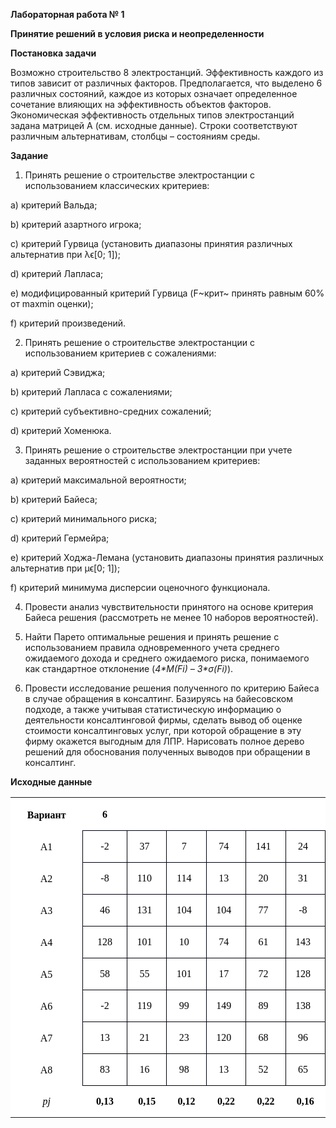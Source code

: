 **Лабораторная работа № 1**

**Принятие решений в условия риска и
неопределенности**

**Постановка задачи**

Возможно строительство 8 электростанций. Эффективность каждого из типов
зависит от различных факторов. Предполагается, что выделено 6 различных
состояний, каждое из которых означает определенное сочетание влияющих на
эффективность объектов факторов. Экономическая эффективность отдельных
типов электростанций задана матрицей А (см. исходные данные). Строки
соответствуют различным альтернативам, столбцы – состояниям среды.

**Задание**

1.  Принять решение о строительстве электростанции с использованием
    классических критериев:

<!-- -->
     
a) критерий Вальда;

b) критерий азартного игрока;

c) критерий Гурвица (установить диапазоны принятия различных альтернатив при λϵ[0; 1]);

d) критерий Лапласа;

e) модифицированный критерий Гурвица (F~крит~ принять равным 60% от maxmin оценки);

f) критерий произведений.

<!-- -->

2.  Принять решение о строительстве электростанции с использованием
    критериев с сожалениями:

<!-- -->

a)  критерий Сэвиджа;

b)  критерий Лапласа с сожалениями;

c)  критерий субъективно-средних сожалений;

d)  критерий Хоменюка.

<!-- -->

3.  Принять решение о строительстве электростанции при учете заданных
    вероятностей с использованием критериев:

<!-- -->

a)  критерий максимальной вероятности;

b)  критерий Байеса;

c)  критерий минимального риска;

d)  критерий Гермейра;

e)  критерий Ходжа-Лемана (установить диапазоны принятия различных альтернатив при μϵ[0; 1]);

f)  критерий минимума дисперсии оценочного функционала.

<!-- -->

4.  Провести анализ чувствительности принятого на основе критерия Байеса
    решения (рассмотреть не менее 10 наборов вероятностей).

5.  Найти Парето оптимальные решения и принять решение с использованием
    правила одновременного учета среднего ожидаемого дохода и среднего
    ожидаемого риска, понимаемого как стандартное отклонение (*4\*M(Fi)
    – 3\*σ(Fi)*).

6.  Провести исследование решения полученного по критерию Байеса в
    случае обращения в консалтинг. Базируясь на байесовском подходе, а
    также учитывая статистическую информацию о деятельности
    консалтинговой фирмы, сделать вывод об оценке стоимости
    консалтинговых услуг, при которой обращение в эту фирму окажется
    выгодным для ЛПР. Нарисовать полное дерево решений для обоснования
    полученных выводов при обращении в консалтинг.

**Исходные данные**

<TABLE>
  <TR VALIGN=BOTTOM>
		<TD WIDTH=473 HEIGHT=6 BGCOLOR="#ffffff" STYLE="border: none; padding: 0in">
			<P CLASS="western" ALIGN=CENTER STYLE="text-indent: 0in"><FONT FACE="Calibri, serif"><FONT COLOR="#000000"><FONT FACE="Times New Roman, serif"><B>Вариант</B></FONT></FONT></FONT></P>
		</TD>
		<TD WIDTH=260 BGCOLOR="#ffffff" STYLE="border: none; padding: 0in">
			<P CLASS="western" ALIGN=CENTER STYLE="text-indent: 0in"><FONT FACE="Calibri, serif"><FONT COLOR="#000000"><FONT FACE="Times New Roman, serif"><B>6</B></FONT></FONT></FONT></P>
		</TD>
		<TD WIDTH=260 BGCOLOR="#ffffff" STYLE="border: none; padding: 0in">
			<P CLASS="western" ALIGN=CENTER STYLE="text-indent: 0in"><BR>
			</P>
		</TD>
		<TD WIDTH=260 BGCOLOR="#ffffff" STYLE="border: none; padding: 0in">
			<P CLASS="western" ALIGN=CENTER STYLE="text-indent: 0in"><BR>
			</P>
		</TD>
		<TD WIDTH=260 BGCOLOR="#ffffff" STYLE="border: none; padding: 0in">
			<P CLASS="western" ALIGN=CENTER STYLE="text-indent: 0in"><BR>
			</P>
		</TD>
		<TD WIDTH=260 BGCOLOR="#ffffff" STYLE="border: none; padding: 0in">
			<P CLASS="western" ALIGN=CENTER STYLE="text-indent: 0in"><BR>
			</P>
		</TD>
		<TD WIDTH=260 BGCOLOR="#ffffff" STYLE="border: none; padding: 0in">
			<P CLASS="western" ALIGN=CENTER STYLE="text-indent: 0in"><BR>
			</P>
		</TD>
	</TR>
	<TR VALIGN=BOTTOM>
		<TD WIDTH=473 HEIGHT=6 BGCOLOR="#ffffff" STYLE="border: none; padding: 0in">
			<P CLASS="western" ALIGN=CENTER STYLE="text-indent: 0in"><FONT FACE="Calibri, serif"><FONT COLOR="#000000"><FONT FACE="Times New Roman, serif">А1</FONT></FONT></FONT></P>
		</TD>
		<TD WIDTH=260 BGCOLOR="#ffffff" STYLE="border: 1px solid #00000a; padding: 0in 0.08in">
			<P CLASS="western" ALIGN=CENTER STYLE="text-indent: 0in"><FONT FACE="Calibri, serif"><FONT COLOR="#000000"><FONT FACE="Times New Roman, serif">-2</FONT></FONT></FONT></P>
		</TD>
		<TD WIDTH=260 BGCOLOR="#ffffff" STYLE="border-top: 1px solid #00000a; border-bottom: 1px solid #00000a; border-left: none; border-right: 1px solid #00000a; padding-top: 0in; padding-bottom: 0in; padding-left: 0in; padding-right: 0.08in">
			<P CLASS="western" ALIGN=CENTER STYLE="text-indent: 0in"><FONT FACE="Calibri, serif"><FONT COLOR="#000000"><FONT FACE="Times New Roman, serif">37</FONT></FONT></FONT></P>
		</TD>
		<TD WIDTH=260 BGCOLOR="#ffffff" STYLE="border-top: 1px solid #00000a; border-bottom: 1px solid #00000a; border-left: none; border-right: 1px solid #00000a; padding-top: 0in; padding-bottom: 0in; padding-left: 0in; padding-right: 0.08in">
			<P CLASS="western" ALIGN=CENTER STYLE="text-indent: 0in"><FONT FACE="Calibri, serif"><FONT COLOR="#000000"><FONT FACE="Times New Roman, serif">7</FONT></FONT></FONT></P>
		</TD>
		<TD WIDTH=260 BGCOLOR="#ffffff" STYLE="border-top: 1px solid #00000a; border-bottom: 1px solid #00000a; border-left: none; border-right: 1px solid #00000a; padding-top: 0in; padding-bottom: 0in; padding-left: 0in; padding-right: 0.08in">
			<P CLASS="western" ALIGN=CENTER STYLE="text-indent: 0in"><FONT FACE="Calibri, serif"><FONT COLOR="#000000"><FONT FACE="Times New Roman, serif">74</FONT></FONT></FONT></P>
		</TD>
		<TD WIDTH=260 BGCOLOR="#ffffff" STYLE="border-top: 1px solid #00000a; border-bottom: 1px solid #00000a; border-left: none; border-right: 1px solid #00000a; padding-top: 0in; padding-bottom: 0in; padding-left: 0in; padding-right: 0.08in">
			<P CLASS="western" ALIGN=CENTER STYLE="text-indent: 0in"><FONT FACE="Calibri, serif"><FONT COLOR="#000000"><FONT FACE="Times New Roman, serif">141</FONT></FONT></FONT></P>
		</TD>
		<TD WIDTH=260 BGCOLOR="#ffffff" STYLE="border-top: 1px solid #00000a; border-bottom: 1px solid #00000a; border-left: none; border-right: 1px solid #00000a; padding-top: 0in; padding-bottom: 0in; padding-left: 0in; padding-right: 0.08in">
			<P CLASS="western" ALIGN=CENTER STYLE="text-indent: 0in"><FONT FACE="Calibri, serif"><FONT COLOR="#000000"><FONT FACE="Times New Roman, serif">24</FONT></FONT></FONT></P>
		</TD>
	</TR>
	<TR VALIGN=BOTTOM>
		<TD WIDTH=473 HEIGHT=6 BGCOLOR="#ffffff" STYLE="border: none; padding: 0in">
			<P CLASS="western" ALIGN=CENTER STYLE="text-indent: 0in"><FONT FACE="Calibri, serif"><FONT COLOR="#000000"><FONT FACE="Times New Roman, serif">А2</FONT></FONT></FONT></P>
		</TD>
		<TD WIDTH=260 BGCOLOR="#ffffff" STYLE="border-top: none; border-bottom: 1px solid #00000a; border-left: 1px solid #00000a; border-right: 1px solid #00000a; padding: 0in 0.08in">
			<P CLASS="western" ALIGN=CENTER STYLE="text-indent: 0in"><FONT FACE="Calibri, serif"><FONT COLOR="#000000"><FONT FACE="Times New Roman, serif">-8</FONT></FONT></FONT></P>
		</TD>
		<TD WIDTH=260 BGCOLOR="#ffffff" STYLE="border-top: none; border-bottom: 1px solid #00000a; border-left: none; border-right: 1px solid #00000a; padding-top: 0in; padding-bottom: 0in; padding-left: 0in; padding-right: 0.08in">
			<P CLASS="western" ALIGN=CENTER STYLE="text-indent: 0in"><FONT FACE="Calibri, serif"><FONT COLOR="#000000"><FONT FACE="Times New Roman, serif">110</FONT></FONT></FONT></P>
		</TD>
		<TD WIDTH=260 BGCOLOR="#ffffff" STYLE="border-top: none; border-bottom: 1px solid #00000a; border-left: none; border-right: 1px solid #00000a; padding-top: 0in; padding-bottom: 0in; padding-left: 0in; padding-right: 0.08in">
			<P CLASS="western" ALIGN=CENTER STYLE="text-indent: 0in"><FONT FACE="Calibri, serif"><FONT COLOR="#000000"><FONT FACE="Times New Roman, serif">114</FONT></FONT></FONT></P>
		</TD>
		<TD WIDTH=260 BGCOLOR="#ffffff" STYLE="border-top: none; border-bottom: 1px solid #00000a; border-left: none; border-right: 1px solid #00000a; padding-top: 0in; padding-bottom: 0in; padding-left: 0in; padding-right: 0.08in">
			<P CLASS="western" ALIGN=CENTER STYLE="text-indent: 0in"><FONT FACE="Calibri, serif"><FONT COLOR="#000000"><FONT FACE="Times New Roman, serif">13</FONT></FONT></FONT></P>
		</TD>
		<TD WIDTH=260 BGCOLOR="#ffffff" STYLE="border-top: none; border-bottom: 1px solid #00000a; border-left: none; border-right: 1px solid #00000a; padding-top: 0in; padding-bottom: 0in; padding-left: 0in; padding-right: 0.08in">
			<P CLASS="western" ALIGN=CENTER STYLE="text-indent: 0in"><FONT FACE="Calibri, serif"><FONT COLOR="#000000"><FONT FACE="Times New Roman, serif">20</FONT></FONT></FONT></P>
		</TD>
		<TD WIDTH=260 BGCOLOR="#ffffff" STYLE="border-top: none; border-bottom: 1px solid #00000a; border-left: none; border-right: 1px solid #00000a; padding-top: 0in; padding-bottom: 0in; padding-left: 0in; padding-right: 0.08in">
			<P CLASS="western" ALIGN=CENTER STYLE="text-indent: 0in"><FONT FACE="Calibri, serif"><FONT COLOR="#000000"><FONT FACE="Times New Roman, serif">31</FONT></FONT></FONT></P>
		</TD>
	</TR>
	<TR VALIGN=BOTTOM>
		<TD WIDTH=473 HEIGHT=6 BGCOLOR="#ffffff" STYLE="border: none; padding: 0in">
			<P CLASS="western" ALIGN=CENTER STYLE="text-indent: 0in"><FONT FACE="Calibri, serif"><FONT COLOR="#000000"><FONT FACE="Times New Roman, serif">А3</FONT></FONT></FONT></P>
		</TD>
		<TD WIDTH=260 BGCOLOR="#ffffff" STYLE="border-top: none; border-bottom: 1px solid #00000a; border-left: 1px solid #00000a; border-right: 1px solid #00000a; padding: 0in 0.08in">
			<P CLASS="western" ALIGN=CENTER STYLE="text-indent: 0in"><FONT FACE="Calibri, serif"><FONT COLOR="#000000"><FONT FACE="Times New Roman, serif">46</FONT></FONT></FONT></P>
		</TD>
		<TD WIDTH=260 BGCOLOR="#ffffff" STYLE="border-top: none; border-bottom: 1px solid #00000a; border-left: none; border-right: 1px solid #00000a; padding-top: 0in; padding-bottom: 0in; padding-left: 0in; padding-right: 0.08in">
			<P CLASS="western" ALIGN=CENTER STYLE="text-indent: 0in"><FONT FACE="Calibri, serif"><FONT COLOR="#000000"><FONT FACE="Times New Roman, serif">131</FONT></FONT></FONT></P>
		</TD>
		<TD WIDTH=260 BGCOLOR="#ffffff" STYLE="border-top: none; border-bottom: 1px solid #00000a; border-left: none; border-right: 1px solid #00000a; padding-top: 0in; padding-bottom: 0in; padding-left: 0in; padding-right: 0.08in">
			<P CLASS="western" ALIGN=CENTER STYLE="text-indent: 0in"><FONT FACE="Calibri, serif"><FONT COLOR="#000000"><FONT FACE="Times New Roman, serif">104</FONT></FONT></FONT></P>
		</TD>
		<TD WIDTH=260 BGCOLOR="#ffffff" STYLE="border-top: none; border-bottom: 1px solid #00000a; border-left: none; border-right: 1px solid #00000a; padding-top: 0in; padding-bottom: 0in; padding-left: 0in; padding-right: 0.08in">
			<P CLASS="western" ALIGN=CENTER STYLE="text-indent: 0in"><FONT FACE="Calibri, serif"><FONT COLOR="#000000"><FONT FACE="Times New Roman, serif">104</FONT></FONT></FONT></P>
		</TD>
		<TD WIDTH=260 BGCOLOR="#ffffff" STYLE="border-top: none; border-bottom: 1px solid #00000a; border-left: none; border-right: 1px solid #00000a; padding-top: 0in; padding-bottom: 0in; padding-left: 0in; padding-right: 0.08in">
			<P CLASS="western" ALIGN=CENTER STYLE="text-indent: 0in"><FONT FACE="Calibri, serif"><FONT COLOR="#000000"><FONT FACE="Times New Roman, serif">77</FONT></FONT></FONT></P>
		</TD>
		<TD WIDTH=260 BGCOLOR="#ffffff" STYLE="border-top: none; border-bottom: 1px solid #00000a; border-left: none; border-right: 1px solid #00000a; padding-top: 0in; padding-bottom: 0in; padding-left: 0in; padding-right: 0.08in">
			<P CLASS="western" ALIGN=CENTER STYLE="text-indent: 0in"><FONT FACE="Calibri, serif"><FONT COLOR="#000000"><FONT FACE="Times New Roman, serif">-8</FONT></FONT></FONT></P>
		</TD>
	</TR>
	<TR VALIGN=BOTTOM>
		<TD WIDTH=473 HEIGHT=6 BGCOLOR="#ffffff" STYLE="border: none; padding: 0in">
			<P CLASS="western" ALIGN=CENTER STYLE="text-indent: 0in"><FONT FACE="Calibri, serif"><FONT COLOR="#000000"><FONT FACE="Times New Roman, serif">А4</FONT></FONT></FONT></P>
		</TD>
		<TD WIDTH=260 BGCOLOR="#ffffff" STYLE="border-top: none; border-bottom: 1px solid #00000a; border-left: 1px solid #00000a; border-right: 1px solid #00000a; padding: 0in 0.08in">
			<P CLASS="western" ALIGN=CENTER STYLE="text-indent: 0in"><FONT FACE="Calibri, serif"><FONT COLOR="#000000"><FONT FACE="Times New Roman, serif">128</FONT></FONT></FONT></P>
		</TD>
		<TD WIDTH=260 BGCOLOR="#ffffff" STYLE="border-top: none; border-bottom: 1px solid #00000a; border-left: none; border-right: 1px solid #00000a; padding-top: 0in; padding-bottom: 0in; padding-left: 0in; padding-right: 0.08in">
			<P CLASS="western" ALIGN=CENTER STYLE="text-indent: 0in"><FONT FACE="Calibri, serif"><FONT COLOR="#000000"><FONT FACE="Times New Roman, serif">101</FONT></FONT></FONT></P>
		</TD>
		<TD WIDTH=260 BGCOLOR="#ffffff" STYLE="border-top: none; border-bottom: 1px solid #00000a; border-left: none; border-right: 1px solid #00000a; padding-top: 0in; padding-bottom: 0in; padding-left: 0in; padding-right: 0.08in">
			<P CLASS="western" ALIGN=CENTER STYLE="text-indent: 0in"><FONT FACE="Calibri, serif"><FONT COLOR="#000000"><FONT FACE="Times New Roman, serif">10</FONT></FONT></FONT></P>
		</TD>
		<TD WIDTH=260 BGCOLOR="#ffffff" STYLE="border-top: none; border-bottom: 1px solid #00000a; border-left: none; border-right: 1px solid #00000a; padding-top: 0in; padding-bottom: 0in; padding-left: 0in; padding-right: 0.08in">
			<P CLASS="western" ALIGN=CENTER STYLE="text-indent: 0in"><FONT FACE="Calibri, serif"><FONT COLOR="#000000"><FONT FACE="Times New Roman, serif">74</FONT></FONT></FONT></P>
		</TD>
		<TD WIDTH=260 BGCOLOR="#ffffff" STYLE="border-top: none; border-bottom: 1px solid #00000a; border-left: none; border-right: 1px solid #00000a; padding-top: 0in; padding-bottom: 0in; padding-left: 0in; padding-right: 0.08in">
			<P CLASS="western" ALIGN=CENTER STYLE="text-indent: 0in"><FONT FACE="Calibri, serif"><FONT COLOR="#000000"><FONT FACE="Times New Roman, serif">61</FONT></FONT></FONT></P>
		</TD>
		<TD WIDTH=260 BGCOLOR="#ffffff" STYLE="border-top: none; border-bottom: 1px solid #00000a; border-left: none; border-right: 1px solid #00000a; padding-top: 0in; padding-bottom: 0in; padding-left: 0in; padding-right: 0.08in">
			<P CLASS="western" ALIGN=CENTER STYLE="text-indent: 0in"><FONT FACE="Calibri, serif"><FONT COLOR="#000000"><FONT FACE="Times New Roman, serif">143</FONT></FONT></FONT></P>
		</TD>
	</TR>
	<TR VALIGN=BOTTOM>
		<TD WIDTH=473 HEIGHT=6 BGCOLOR="#ffffff" STYLE="border: none; padding: 0in">
			<P CLASS="western" ALIGN=CENTER STYLE="text-indent: 0in"><FONT FACE="Calibri, serif"><FONT COLOR="#000000"><FONT FACE="Times New Roman, serif">А5</FONT></FONT></FONT></P>
		</TD>
		<TD WIDTH=260 BGCOLOR="#ffffff" STYLE="border-top: none; border-bottom: 1px solid #00000a; border-left: 1px solid #00000a; border-right: 1px solid #00000a; padding: 0in 0.08in">
			<P CLASS="western" ALIGN=CENTER STYLE="text-indent: 0in"><FONT FACE="Calibri, serif"><FONT COLOR="#000000"><FONT FACE="Times New Roman, serif">58</FONT></FONT></FONT></P>
		</TD>
		<TD WIDTH=260 BGCOLOR="#ffffff" STYLE="border-top: none; border-bottom: 1px solid #00000a; border-left: none; border-right: 1px solid #00000a; padding-top: 0in; padding-bottom: 0in; padding-left: 0in; padding-right: 0.08in">
			<P CLASS="western" ALIGN=CENTER STYLE="text-indent: 0in"><FONT FACE="Calibri, serif"><FONT COLOR="#000000"><FONT FACE="Times New Roman, serif">55</FONT></FONT></FONT></P>
		</TD>
		<TD WIDTH=260 BGCOLOR="#ffffff" STYLE="border-top: none; border-bottom: 1px solid #00000a; border-left: none; border-right: 1px solid #00000a; padding-top: 0in; padding-bottom: 0in; padding-left: 0in; padding-right: 0.08in">
			<P CLASS="western" ALIGN=CENTER STYLE="text-indent: 0in"><FONT FACE="Calibri, serif"><FONT COLOR="#000000"><FONT FACE="Times New Roman, serif">101</FONT></FONT></FONT></P>
		</TD>
		<TD WIDTH=260 BGCOLOR="#ffffff" STYLE="border-top: none; border-bottom: 1px solid #00000a; border-left: none; border-right: 1px solid #00000a; padding-top: 0in; padding-bottom: 0in; padding-left: 0in; padding-right: 0.08in">
			<P CLASS="western" ALIGN=CENTER STYLE="text-indent: 0in"><FONT FACE="Calibri, serif"><FONT COLOR="#000000"><FONT FACE="Times New Roman, serif">17</FONT></FONT></FONT></P>
		</TD>
		<TD WIDTH=260 BGCOLOR="#ffffff" STYLE="border-top: none; border-bottom: 1px solid #00000a; border-left: none; border-right: 1px solid #00000a; padding-top: 0in; padding-bottom: 0in; padding-left: 0in; padding-right: 0.08in">
			<P CLASS="western" ALIGN=CENTER STYLE="text-indent: 0in"><FONT FACE="Calibri, serif"><FONT COLOR="#000000"><FONT FACE="Times New Roman, serif">72</FONT></FONT></FONT></P>
		</TD>
		<TD WIDTH=260 BGCOLOR="#ffffff" STYLE="border-top: none; border-bottom: 1px solid #00000a; border-left: none; border-right: 1px solid #00000a; padding-top: 0in; padding-bottom: 0in; padding-left: 0in; padding-right: 0.08in">
			<P CLASS="western" ALIGN=CENTER STYLE="text-indent: 0in"><FONT FACE="Calibri, serif"><FONT COLOR="#000000"><FONT FACE="Times New Roman, serif">128</FONT></FONT></FONT></P>
		</TD>
	</TR>
	<TR VALIGN=BOTTOM>
		<TD WIDTH=473 HEIGHT=6 BGCOLOR="#ffffff" STYLE="border: none; padding: 0in">
			<P CLASS="western" ALIGN=CENTER STYLE="text-indent: 0in"><FONT FACE="Calibri, serif"><FONT COLOR="#000000"><FONT FACE="Times New Roman, serif">А6</FONT></FONT></FONT></P>
		</TD>
		<TD WIDTH=260 BGCOLOR="#ffffff" STYLE="border-top: none; border-bottom: 1px solid #00000a; border-left: 1px solid #00000a; border-right: 1px solid #00000a; padding: 0in 0.08in">
			<P CLASS="western" ALIGN=CENTER STYLE="text-indent: 0in"><FONT FACE="Calibri, serif"><FONT COLOR="#000000"><FONT FACE="Times New Roman, serif">-2</FONT></FONT></FONT></P>
		</TD>
		<TD WIDTH=260 BGCOLOR="#ffffff" STYLE="border-top: none; border-bottom: 1px solid #00000a; border-left: none; border-right: 1px solid #00000a; padding-top: 0in; padding-bottom: 0in; padding-left: 0in; padding-right: 0.08in">
			<P CLASS="western" ALIGN=CENTER STYLE="text-indent: 0in"><FONT FACE="Calibri, serif"><FONT COLOR="#000000"><FONT FACE="Times New Roman, serif">119</FONT></FONT></FONT></P>
		</TD>
		<TD WIDTH=260 BGCOLOR="#ffffff" STYLE="border-top: none; border-bottom: 1px solid #00000a; border-left: none; border-right: 1px solid #00000a; padding-top: 0in; padding-bottom: 0in; padding-left: 0in; padding-right: 0.08in">
			<P CLASS="western" ALIGN=CENTER STYLE="text-indent: 0in"><FONT FACE="Calibri, serif"><FONT COLOR="#000000"><FONT FACE="Times New Roman, serif">99</FONT></FONT></FONT></P>
		</TD>
		<TD WIDTH=260 BGCOLOR="#ffffff" STYLE="border-top: none; border-bottom: 1px solid #00000a; border-left: none; border-right: 1px solid #00000a; padding-top: 0in; padding-bottom: 0in; padding-left: 0in; padding-right: 0.08in">
			<P CLASS="western" ALIGN=CENTER STYLE="text-indent: 0in"><FONT FACE="Calibri, serif"><FONT COLOR="#000000"><FONT FACE="Times New Roman, serif">149</FONT></FONT></FONT></P>
		</TD>
		<TD WIDTH=260 BGCOLOR="#ffffff" STYLE="border-top: none; border-bottom: 1px solid #00000a; border-left: none; border-right: 1px solid #00000a; padding-top: 0in; padding-bottom: 0in; padding-left: 0in; padding-right: 0.08in">
			<P CLASS="western" ALIGN=CENTER STYLE="text-indent: 0in"><FONT FACE="Calibri, serif"><FONT COLOR="#000000"><FONT FACE="Times New Roman, serif">89</FONT></FONT></FONT></P>
		</TD>
		<TD WIDTH=260 BGCOLOR="#ffffff" STYLE="border-top: none; border-bottom: 1px solid #00000a; border-left: none; border-right: 1px solid #00000a; padding-top: 0in; padding-bottom: 0in; padding-left: 0in; padding-right: 0.08in">
			<P CLASS="western" ALIGN=CENTER STYLE="text-indent: 0in"><FONT FACE="Calibri, serif"><FONT COLOR="#000000"><FONT FACE="Times New Roman, serif">138</FONT></FONT></FONT></P>
		</TD>
	</TR>
	<TR VALIGN=BOTTOM>
		<TD WIDTH=473 HEIGHT=6 BGCOLOR="#ffffff" STYLE="border: none; padding: 0in">
			<P CLASS="western" ALIGN=CENTER STYLE="text-indent: 0in"><FONT FACE="Calibri, serif"><FONT COLOR="#000000"><FONT FACE="Times New Roman, serif">А7</FONT></FONT></FONT></P>
		</TD>
		<TD WIDTH=260 BGCOLOR="#ffffff" STYLE="border-top: none; border-bottom: 1px solid #00000a; border-left: 1px solid #00000a; border-right: 1px solid #00000a; padding: 0in 0.08in">
			<P CLASS="western" ALIGN=CENTER STYLE="text-indent: 0in"><FONT FACE="Calibri, serif"><FONT COLOR="#000000"><FONT FACE="Times New Roman, serif">13</FONT></FONT></FONT></P>
		</TD>
		<TD WIDTH=260 BGCOLOR="#ffffff" STYLE="border-top: none; border-bottom: 1px solid #00000a; border-left: none; border-right: 1px solid #00000a; padding-top: 0in; padding-bottom: 0in; padding-left: 0in; padding-right: 0.08in">
			<P CLASS="western" ALIGN=CENTER STYLE="text-indent: 0in"><FONT FACE="Calibri, serif"><FONT COLOR="#000000"><FONT FACE="Times New Roman, serif">21</FONT></FONT></FONT></P>
		</TD>
		<TD WIDTH=260 BGCOLOR="#ffffff" STYLE="border-top: none; border-bottom: 1px solid #00000a; border-left: none; border-right: 1px solid #00000a; padding-top: 0in; padding-bottom: 0in; padding-left: 0in; padding-right: 0.08in">
			<P CLASS="western" ALIGN=CENTER STYLE="text-indent: 0in"><FONT FACE="Calibri, serif"><FONT COLOR="#000000"><FONT FACE="Times New Roman, serif">23</FONT></FONT></FONT></P>
		</TD>
		<TD WIDTH=260 BGCOLOR="#ffffff" STYLE="border-top: none; border-bottom: 1px solid #00000a; border-left: none; border-right: 1px solid #00000a; padding-top: 0in; padding-bottom: 0in; padding-left: 0in; padding-right: 0.08in">
			<P CLASS="western" ALIGN=CENTER STYLE="text-indent: 0in"><FONT FACE="Calibri, serif"><FONT COLOR="#000000"><FONT FACE="Times New Roman, serif">120</FONT></FONT></FONT></P>
		</TD>
		<TD WIDTH=260 BGCOLOR="#ffffff" STYLE="border-top: none; border-bottom: 1px solid #00000a; border-left: none; border-right: 1px solid #00000a; padding-top: 0in; padding-bottom: 0in; padding-left: 0in; padding-right: 0.08in">
			<P CLASS="western" ALIGN=CENTER STYLE="text-indent: 0in"><FONT FACE="Calibri, serif"><FONT COLOR="#000000"><FONT FACE="Times New Roman, serif">68</FONT></FONT></FONT></P>
		</TD>
		<TD WIDTH=260 BGCOLOR="#ffffff" STYLE="border-top: none; border-bottom: 1px solid #00000a; border-left: none; border-right: 1px solid #00000a; padding-top: 0in; padding-bottom: 0in; padding-left: 0in; padding-right: 0.08in">
			<P CLASS="western" ALIGN=CENTER STYLE="text-indent: 0in"><FONT FACE="Calibri, serif"><FONT COLOR="#000000"><FONT FACE="Times New Roman, serif">96</FONT></FONT></FONT></P>
		</TD>
	</TR>
	<TR VALIGN=BOTTOM>
		<TD WIDTH=473 HEIGHT=6 BGCOLOR="#ffffff" STYLE="border: none; padding: 0in">
			<P CLASS="western" ALIGN=CENTER STYLE="text-indent: 0in"><FONT FACE="Calibri, serif"><FONT COLOR="#000000"><FONT FACE="Times New Roman, serif">А8</FONT></FONT></FONT></P>
		</TD>
		<TD WIDTH=260 BGCOLOR="#ffffff" STYLE="border-top: none; border-bottom: 1px solid #00000a; border-left: 1px solid #00000a; border-right: 1px solid #00000a; padding: 0in 0.08in">
			<P CLASS="western" ALIGN=CENTER STYLE="text-indent: 0in"><FONT FACE="Calibri, serif"><FONT COLOR="#000000"><FONT FACE="Times New Roman, serif">83</FONT></FONT></FONT></P>
		</TD>
		<TD WIDTH=260 BGCOLOR="#ffffff" STYLE="border-top: none; border-bottom: 1px solid #00000a; border-left: none; border-right: 1px solid #00000a; padding-top: 0in; padding-bottom: 0in; padding-left: 0in; padding-right: 0.08in">
			<P CLASS="western" ALIGN=CENTER STYLE="text-indent: 0in"><FONT FACE="Calibri, serif"><FONT COLOR="#000000"><FONT FACE="Times New Roman, serif">16</FONT></FONT></FONT></P>
		</TD>
		<TD WIDTH=260 BGCOLOR="#ffffff" STYLE="border-top: none; border-bottom: 1px solid #00000a; border-left: none; border-right: 1px solid #00000a; padding-top: 0in; padding-bottom: 0in; padding-left: 0in; padding-right: 0.08in">
			<P CLASS="western" ALIGN=CENTER STYLE="text-indent: 0in"><FONT FACE="Calibri, serif"><FONT COLOR="#000000"><FONT FACE="Times New Roman, serif">98</FONT></FONT></FONT></P>
		</TD>
		<TD WIDTH=260 BGCOLOR="#ffffff" STYLE="border-top: none; border-bottom: 1px solid #00000a; border-left: none; border-right: 1px solid #00000a; padding-top: 0in; padding-bottom: 0in; padding-left: 0in; padding-right: 0.08in">
			<P CLASS="western" ALIGN=CENTER STYLE="text-indent: 0in"><FONT FACE="Calibri, serif"><FONT COLOR="#000000"><FONT FACE="Times New Roman, serif">13</FONT></FONT></FONT></P>
		</TD>
		<TD WIDTH=260 BGCOLOR="#ffffff" STYLE="border-top: none; border-bottom: 1px solid #00000a; border-left: none; border-right: 1px solid #00000a; padding-top: 0in; padding-bottom: 0in; padding-left: 0in; padding-right: 0.08in">
			<P CLASS="western" ALIGN=CENTER STYLE="text-indent: 0in"><FONT FACE="Calibri, serif"><FONT COLOR="#000000"><FONT FACE="Times New Roman, serif">52</FONT></FONT></FONT></P>
		</TD>
		<TD WIDTH=260 BGCOLOR="#ffffff" STYLE="border-top: none; border-bottom: 1px solid #00000a; border-left: none; border-right: 1px solid #00000a; padding-top: 0in; padding-bottom: 0in; padding-left: 0in; padding-right: 0.08in">
			<P CLASS="western" ALIGN=CENTER STYLE="text-indent: 0in"><FONT FACE="Calibri, serif"><FONT COLOR="#000000"><FONT FACE="Times New Roman, serif">65</FONT></FONT></FONT></P>
		</TD>
	</TR>
	<TR VALIGN=BOTTOM>
		<TD WIDTH=473 HEIGHT=6 BGCOLOR="#ffffff" STYLE="border: none; padding: 0in">
			<P CLASS="western" ALIGN=CENTER STYLE="text-indent: 0in"><FONT FACE="Calibri, serif"><FONT COLOR="#000000"><FONT FACE="Times New Roman, serif"><I>pj</I></FONT></FONT></FONT></P>
		</TD>
		<TD WIDTH=260 BGCOLOR="#ffffff" STYLE="border: none; padding: 0in">
			<P CLASS="western" ALIGN=CENTER STYLE="text-indent: 0in"><FONT FACE="Calibri, serif"><FONT COLOR="#000000"><FONT FACE="Times New Roman, serif"><B>0,13</B></FONT></FONT></FONT></P>
		</TD>
		<TD WIDTH=260 BGCOLOR="#ffffff" STYLE="border: none; padding: 0in">
			<P CLASS="western" ALIGN=CENTER STYLE="text-indent: 0in"><FONT FACE="Calibri, serif"><FONT COLOR="#000000"><FONT FACE="Times New Roman, serif"><B>0,15</B></FONT></FONT></FONT></P>
		</TD>
		<TD WIDTH=260 BGCOLOR="#ffffff" STYLE="border: none; padding: 0in">
			<P CLASS="western" ALIGN=CENTER STYLE="text-indent: 0in"><FONT FACE="Calibri, serif"><FONT COLOR="#000000"><FONT FACE="Times New Roman, serif"><B>0,12</B></FONT></FONT></FONT></P>
		</TD>
		<TD WIDTH=260 BGCOLOR="#ffffff" STYLE="border: none; padding: 0in">
			<P CLASS="western" ALIGN=CENTER STYLE="text-indent: 0in"><FONT FACE="Calibri, serif"><FONT COLOR="#000000"><FONT FACE="Times New Roman, serif"><B>0,22</B></FONT></FONT></FONT></P>
		</TD>
		<TD WIDTH=260 BGCOLOR="#ffffff" STYLE="border: none; padding: 0in">
			<P CLASS="western" ALIGN=CENTER STYLE="text-indent: 0in"><FONT FACE="Calibri, serif"><FONT COLOR="#000000"><FONT FACE="Times New Roman, serif"><B>0,22</B></FONT></FONT></FONT></P>
		</TD>
		<TD WIDTH=260 BGCOLOR="#ffffff" STYLE="border: none; padding: 0in">
			<P CLASS="western" ALIGN=CENTER STYLE="text-indent: 0in"><FONT FACE="Calibri, serif"><FONT COLOR="#000000"><FONT FACE="Times New Roman, serif"><B>0,16</B></FONT></FONT></FONT></P>
		</TD>
	</TR>	
</TABLE>